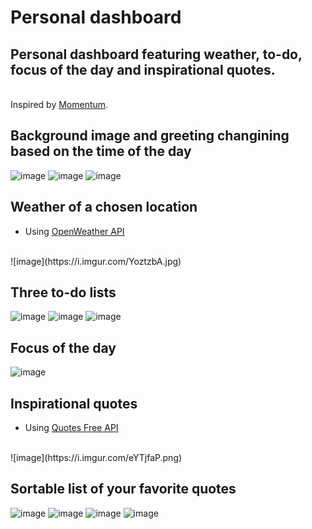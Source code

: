# Personal dashboard
<h2>Personal dashboard featuring weather, to-do, focus of the day and inspirational quotes.</h2>
<br>
Inspired by <a href="https://momentumdash.com">Momentum</a>.

## Background image and greeting changining based on the time of the day
![image](https://i.imgur.com/tFTeOEn.jpg)
![image](https://i.imgur.com/fTSEVHn.jpg)
![image](https://i.imgur.com/08HRmwe.jpg)

## Weather of a chosen location 
- Using [OpenWeather API](https://openweathermap.org/)
<br>
![image](https://i.imgur.com/YoztzbA.jpg)

## Three to-do lists
![image](https://i.imgur.com/sKPPgcc.jpg)
![image](https://i.imgur.com/6UM8ZKx.png)
![image](https://i.imgur.com/q8KJ6m6.png)

## Focus of the day
![image](https://i.imgur.com/JPC3LBf.png)

## Inspirational quotes
- Using [Quotes Free API](https://type.fit/api/quotes)
<br>
![image](https://i.imgur.com/eYTjfaP.png)

## Sortable list of your favorite quotes
![image](https://i.imgur.com/RnGGUJd.png)
![image](https://i.imgur.com/SVc9zl4.png)
![image](https://i.imgur.com/FPQYSeD.png)
![image](https://i.imgur.com/AbbRBBn.png)
